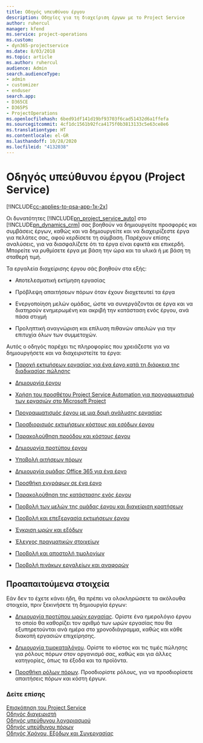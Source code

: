 ```yaml
---
title: Οδηγός υπευθύνου έργου
description: Οδηγίες για τη διαχείριση έργων με το Project Service
author: ruhercul
manager: kfend
ms.service: project-operations
ms.custom:
- dyn365-projectservice
ms.date: 8/03/2018
ms.topic: article
ms.author: ruhercul
audience: Admin
search.audienceType:
- admin
- customizer
- enduser
search.app:
- D365CE
- D365PS
- ProjectOperations
ms.openlocfilehash: 6bed91df141d19bf93703f6cad51432d6a1ffefa
ms.sourcegitcommit: 4cf1dc1561b92fca4175f0b3813133c5e63ce8e6
ms.translationtype: HT
ms.contentlocale: el-GR
ms.lasthandoff: 10/28/2020
ms.locfileid: "4132038"
---
```

# <a name="project-manager-guide-project-service"></a>Οδηγός υπεύθυνου έργου (Project Service)

[!INCLUDE[cc-applies-to-psa-app-1x-2x](../includes/cc-applies-to-psa-app-1x-2x.md)]

Οι δυνατότητες [!INCLUDE[pn_project_service_auto](../includes/pn-project-service-auto.md)] στο [!INCLUDE[pn_dynamics_crm](../includes/pn-dynamics-crm.md)] σας βοηθούν να δημιουργείτε προσφορές και συμβάσεις έργων, καθώς και να δημιουργείτε και να διαχειρίζεστε έργα για πελάτες σας, αφού κερδίσετε τη σύμβαση. Παρέχουν επίσης αναλύσεις, για να διασφαλίζετε ότι τα έργα είναι εφικτά και επικερδή. Μπορείτε να ρυθμίσετε έργα με βάση την ώρα και τα υλικά ή με βάση τη σταθερή τιμή.  
  
 Τα εργαλεία διαχείρισης έργου σάς βοηθούν στα εξής:  
  
-   Αποτελεσματική εκτίμηση εργασίας  
  
-   Πρόβλεψη απαιτήσεων πόρων όταν έχουν διοχετευτεί τα έργα  
  
-   Ενεργοποίηση μελών ομάδας, ώστε να συνεργάζονται σε έργα και να διατηρούν ενημερωμένη και ακριβή την κατάσταση ενός έργου, ανά πάσα στιγμή  
  
-   Προληπτική αναγνώριση και επίλυση πιθανών απειλών για την επιτυχία όλων των συμμετοχών.  
  
Αυτός ο οδηγός παρέχει τις πληροφορίες που χρειάζεστε για να δημιουργήσετε και να διαχειριστείτε τα έργα:  
  
-   [Παροχή εκτιμήσεων εργασίας για ένα έργο κατά τη διάρκεια της διαδικασίας πώλησης](../psa/provide-estimates-project-during-sales-process.md)  
  
-   [Δημιουργία έργου](../psa/create-project.md)  
  
-   [Χρήση του προσθέτου Project Service Automation για προγραμματισμό των εργασιών στο Microsoft Project](../psa/add-plan-work-microsoft-project.md)  
  
-   [Προγραμματισμός έργου με μια δομή ανάλυσης εργασίας](../psa/schedule-project-work-breakdown-structure.md)  
  
-   [Προσδιορισμός εκτιμήσεων κόστους και εσόδων έργου](../psa/determine-project-cost-revenue-estimates.md)  
  
-   [Παρακολούθηση προόδου και κόστους έργου](../psa/track-project-progress-cost.md)  
  
-   [Δημιουργία προτύπου έργου](../psa/create-project-template.md)  
  
-   [Υποβολή αιτήσεων πόρων](../psa/submit-resource-requests.md)  
  
-   [Δημιουργία ομάδας Office 365 για ένα έργο](../psa/create-office-365-group-project.md)  
  
-   [Προσθήκη εγγράφων σε ένα έργο](../psa/add-documents-project.md)  
  
-   [Παρακολούθηση της κατάστασης ενός έργου](../psa/track-project-status.md)  
  
-   [Προβολή των μελών της ομάδας έργου και διαχείριση κρατήσεων](../psa/view-project-team-members-manage-bookings.md)  
  
-   [Προβολή και επεξεργασία εκτιμήσεων έργου](../psa/view-edit-project-estimates.md)  
  
-   [Έγκριση ωρών και εξόδων](../psa/approve-time-expenses.md)  
  
-   [Έλεγχος πραγματικών στοιχείων](../psa/review-project-actuals.md)  
  
-   [Προβολή και αποστολή τιμολογίων](../psa/view-send-invoices.md)  
  
-   [Προβολή πινάκων εργαλείων και αναφορών](../psa/view-dashboards-reports.md)  
  
## <a name="prerequisites"></a>Προαπαιτούμενα στοιχεία  
 Εάν δεν το έχετε κάνει ήδη, θα πρέπει να ολοκληρώσετε τα ακόλουθα στοιχεία, πριν ξεκινήσετε τη δημιουργία έργων:  
  
-   [Δημιουργία προτύπου ωρών εργασίας](../psa/create-work-hours-template.md). Ορίστε ένα ημερολόγιο έργου το οποίο θα καθορίζει τον αριθμό των ωρών εργασίας που θα εξυπηρετούνται ανά ημέρα στο χρονοδιάγραμμα, καθώς και κάθε διακοπή εργασιών επιχείρησης.  
  
-   [Δημιουργία τιμοκαταλόγου](../psa/create-price-list.md). Ορίστε το κόστος και τις τιμές πώλησης για ρόλους πόρων στον οργανισμό σας, καθώς και για άλλες κατηγορίες, όπως τα έξοδα και τα προϊόντα.  
  
-   [Προσθήκη ρόλων πόρων](../psa/add-resource-roles.md). Προσδιορίστε ρόλους, για να προσδιορίσετε απαιτήσεις πόρων και κόστη έργων.  
  
### <a name="see-also"></a>Δείτε επίσης  
 [Επισκόπηση του Project Service](../psa/overview.md)   
 [Οδηγός διαχειριστή](../psa/admin-guide.md)   
 [Οδηγός υπεύθυνου λογαριασμού](../psa/account-manager-guide.md)   
 [Οδηγός υπεύθυνου πόρων](../psa/resource-manager-guide.md)   
 [Οδηγός Χρόνου, Εξόδων και Συνεργασίας](../psa/time-expense-collaboration-guide.md)

